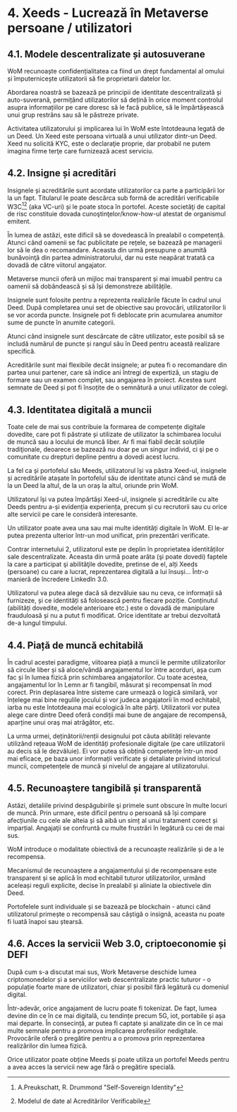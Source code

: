 # 4. Xeeds - Lucrează în Metaverse persoane / utilizatori

## 4.1. Modele descentralizate și autosuverane

WoM recunoaște confidențialitatea ca fiind un drept fundamental al omului și împuternicește utilizatorii să fie proprietarii datelor lor.

Abordarea noastră se bazează pe principii de identitate descentralizată și auto-suverană, permițând utilizatorilor să dețină în orice moment controlul asupra informațiilor pe care doresc să le facă publice, să le împărtășească unui grup restrâns sau să le păstreze private.

Activitatea utilizatorului și implicarea lui în WoM este întotdeauna legată de un Deed. Un Xeed este persoana virtuală a unui utilizator dintr-un Deed. Xeed nu solicită KYC, este o declaraţie proprie, dar probabil ne putem imagina firme terţe care furnizează acest serviciu.

## 4.2. Insigne și acreditări

Insignele și acreditările sunt acordate utilizatorilor ca parte a participării lor la un fapt. Titularul le poate descărca sub formă de acreditări verificabile W3C[^7][^8] (aka VC-uri) și le poate stoca în portofel. Aceste societăţi de capital de risc constituie dovada cunoştinţelor/know-how-ul atestat de organismul emitent.

În lumea de astăzi, este dificil să se dovedească în prealabil o competență. Atunci când oamenii se fac publicitate pe rețele, se bazează pe managerii lor să le dea o recomandare. Aceasta din urmă presupune o anumită bunăvoinţă din partea administratorului, dar nu este neapărat tratată ca dovadă de către viitorul angajator.

Metaverse muncii oferă un mijloc mai transparent și mai imuabil pentru ca oamenii să dobândească și să își demonstreze abilitățile.

Insignele sunt folosite pentru a reprezenta realizările făcute în cadrul unui Deed. După completarea unui set de obiective sau provocări, utilizatorilor li se vor acorda puncte. Insignele pot fi deblocate prin acumularea anumitor sume de puncte în anumite categorii.

Atunci când insignele sunt descărcate de către utilizator, este posibil să se includă numărul de puncte și rangul său în Deed pentru această realizare specifică.

Acreditările sunt mai flexibile decât insignele; ar putea fi o recomandare din partea unui partener, care să indice ani întregi de expertiză, un stagiu de formare sau un examen complet, sau angajarea în proiect. Acestea sunt semnate de Deed și pot fi însoțite de o semnătură a unui utilizator de colegi.

## 4.3. Identitatea digitală a muncii

Toate cele de mai sus contribuie la formarea de competențe digitale dovedite, care pot fi păstrate și utilizate de utilizator la schimbarea locului de muncă sau a locului de muncă liber. Ar fi mai fiabil decât soluţiile tradiţionale, deoarece se bazează nu doar pe un singur individ, ci şi pe o comunitate cu drepturi depline pentru a dovedi acest lucru.

La fel ca și portofelul său Meeds, utilizatorul își va păstra Xeed-ul, insignele și acreditările atașate în portofelul său de identitate atunci când se mută de la un Deed la altul, de la un oraș la altul, oriunde prin WoM.

Utilizatorul își va putea împărtăși Xeed-ul, insignele și acreditările cu alte Deeds pentru a-și evidenția experiența, precum și cu recrutorii sau cu orice alte servicii pe care le consideră interesante.

Un utilizator poate avea una sau mai multe identități digitale în WoM. El le-ar putea prezenta ulterior într-un mod unificat, prin prezentări verificate.

Contrar internetului 2, utilizatorul este pe deplin în proprietatea identităților sale descentralizate. Aceasta din urmă poate arăta (şi poate dovedi) faptele la care a participat şi abilităţile dovedite, pretinse de el, alți Xeeds (persoane) cu care a lucrat, reprezentarea digitală a lui însuși... Într-o manieră de încredere LinkedIn 3.0.

Utilizatorul va putea alege dacă să dezvăluie sau nu ceva, ce informații să furnizeze, și ce identități să folosească pentru fiecare poziție. Conținutul (abilități dovedite, modele anterioare etc.) este o dovadă de manipulare frauduloasă și nu a putut fi modificat. Orice identitate ar trebui dezvoltată de-a lungul timpului.

## 4.4. Piață de muncă echitabilă

În cadrul acestei paradigme, viitoarea piață a muncii le permite utilizatorilor să circule liber și să aloce/vândă angajamentul lor între acorduri, așa cum fac și în lumea fizică prin schimbarea angajatorilor. Cu toate acestea, angajamentul lor în Lemn ar fi tangibil, măsurat și recompensat în mod corect. Prin deplasarea între sisteme care urmează o logică similară, vor înțelege mai bine regulile jocului și vor judeca angajatorii în mod echitabil, iarba nu este întotdeauna mai ecologică în alte părți. Utilizatorii vor putea alege care dintre Deed oferă condiții mai bune de angajare de recompensă, aparține unui oraș mai atrăgător, etc.

La urma urmei, deținătorii/renții designului pot căuta abilități relevante utilizând rețeaua WoM de identități profesionale digitale (pe care utilizatorii au decis să le dezvăluie). Ei vor putea să obțină competențe într-un mod mai eficace, pe baza unor informații verificate și detaliate privind istoricul muncii, competențele de muncă și nivelul de angajare al utilizatorului.

## 4.5. Recunoaștere tangibilă și transparentă

Astăzi, detaliile privind despăgubirile şi primele sunt obscure în multe locuri de muncă. Prin urmare, este dificil pentru o persoană să își compare afecțiunile cu cele ale alteia și să aibă un simț al unui tratament corect și imparțial. Angajaţii se confruntă cu multe frustrări în legătură cu cei de mai sus.

WoM introduce o modalitate obiectivă de a recunoaște realizările și de a le recompensa.

Mecanismul de recunoaștere a angajamentului și de recompensare este transparent și se aplică în mod echitabil tuturor utilizatorilor, urmând aceleași reguli explicite, decise în prealabil și aliniate la obiectivele din Deed.

Portofelele sunt individuale și se bazează pe blockchain - atunci când utilizatorul primește o recompensă sau câștigă o insignă, aceasta nu poate fi luată înapoi sau ștearsă.

## 4.6. Acces la servicii Web 3.0, criptoeconomie și DEFI

După cum s-a discutat mai sus, Work Metaverse deschide lumea criptomonedelor și a serviciilor web descentralizate practic tuturor - o populație foarte mare de utilizatori, chiar și posibil fără legătură cu domeniul digital.

Într-adevăr, orice angajament de lucru poate fi tokenizat. De fapt, lumea devine din ce în ce mai digitală, cu tendințe precum 5G, iot, portabile și așa mai departe. În consecință, ar putea fi captate și analizate din ce în ce mai multe semnale pentru a promova implicarea profesiilor nedigitale. Provocările oferă o pregătire pentru a o promova prin reprezentarea realizărilor din lumea fizică.

Orice utilizator poate obține Meeds și poate utiliza un portofel Meeds pentru a avea acces la servicii new age fără o pregătire specială.

[^7]: A.Preukschatt, R. Drummond "Self-Sovereign Identity"
[^8]: Modelul de date al Acreditărilor Verificabile
